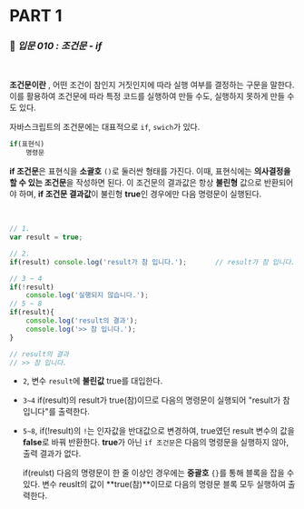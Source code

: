 # PART 1

###  :pencil: ***입문 010 :  조건문 - if***

<br>

**조건문이란** , 어떤 조건이 참인지 거짓인지에 따라 실행 여부를 결정하는 구문을 말한다. 이를 활용하여 조건문에 따라 특정 코드를 실행하여 만들 수도, 실행하지 못하게 만들 수도 있다.

자바스크립트의 조건문에는 대표적으로 `if`, `swich`가 있다.

```javascript
if(표현식)
    명령문
```

**if 조건문**은 표현식을  **소괄호** `()`로 둘러싼 형태를 가진다. 이때, 표현식에는 **의사결정을 할 수 있는 조건문**을 작성하면 된다. 이 조건문의 결과값은 항상 **불린형** 값으로 반환되어야 하며, **if 조건문 결과값**이 불린형 **true**인 경우에만 다음 명령문이 실행된다. 

<br>

```javascript
// 1.
var result = true;

// 2.
if(result) console.log('result가 참 입니다.');		// result가 참 입니다.

// 3 ~ 4
if(!result)
    console.log('실행되지 않습니다.');
// 5 ~ 8
if(result){
    console.log('result의 결과');
    console.log('>> 참 입니다.');
}

// result의 결과
// >> 참 입니다.
```

- `2`, 변수 `result`에 **불린값**  true를 대입한다.

- `3~4` if(result)의 result가 true(참)이므로 다음의 명령문이 실행되어 "result가 참입니다"를 출력한다.

- `5~8`, if(!result)의 `!`는 인자값을 반대값으로 변경하여, true였던 result 변수의 값을 **false**로 바꿔 반환한다. **true**가 아닌 `if 조건문`은 다음의 명령문을 실행하지 않아, 출력 결과가 없다.

  if(reulst) 다음의 명령문이 한 줄 이상인 경우에는 **중괄호** `{}`를 통해 블록을 잡을 수 있다. 변수 reuslt의 값이 **true(참)**이므로 다음의 명령문 블록 모두 실행하여 출력한다. 

